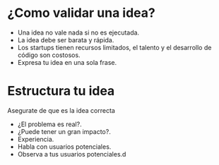 # ¿Como validar una idea?

- Una idea no vale nada si no es ejecutada.
- La idea debe ser barata y rápida.
- Los startups tienen recursos limitados, el talento y el desarrollo de código son costosos.
- Expresa tu idea en una sola frase.

# Estructura tu idea

Asegurate de que es la idea correcta
- ¿El problema es real?.
- ¿Puede tener un gran impacto?.
- Experiencia.
- Habla con usuarios potenciales.
- Observa a tus usuarios potenciales.d